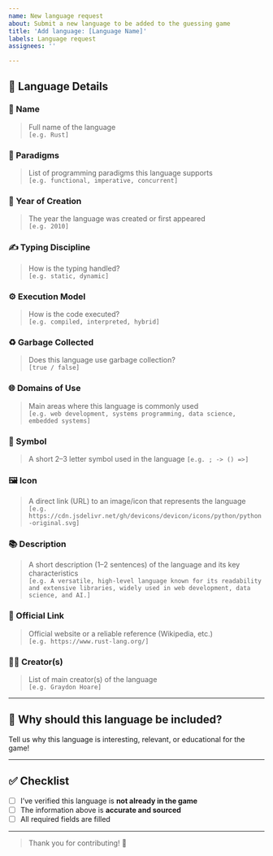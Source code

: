 ```yaml
---
name: New language request
about: Submit a new language to be added to the guessing game
title: 'Add language: [Language Name]'
labels: Language request
assignees: ''

---
```


## 📌 Language Details

### 🧾 Name
> Full name of the language  
`[e.g. Rust]`

### 🧠 Paradigms
> List of programming paradigms this language supports  
`[e.g. functional, imperative, concurrent]`

### 📆 Year of Creation
> The year the language was created or first appeared  
`[e.g. 2010]`

### ✍️ Typing Discipline
> How is the typing handled?  
`[e.g. static, dynamic]`

### ⚙️ Execution Model
> How is the code executed?  
`[e.g. compiled, interpreted, hybrid]`

### ♻️ Garbage Collected
> Does this language use garbage collection?  
`[true / false]`

### 🌐 Domains of Use
> Main areas where this language is commonly used  
`[e.g. web development, systems programming, data science, embedded systems]`

### 🔣 Symbol
> A short 2–3 letter symbol used in the language
`[e.g. ; -> () =>]`

### 🖼️ Icon
> A direct link (URL) to an image/icon that represents the language  
`[e.g. https://cdn.jsdelivr.net/gh/devicons/devicon/icons/python/python-original.svg]`

### 📚 Description
> A short description (1–2 sentences) of the language and its key characteristics  
`[e.g. A versatile, high-level language known for its readability and extensive libraries, widely used in web development, data science, and AI.]`

### 🔗 Official Link
> Official website or a reliable reference (Wikipedia, etc.)  
`[e.g. https://www.rust-lang.org/]`

### 🧑‍💻 Creator(s)
> List of main creator(s) of the language  
`[e.g. Graydon Hoare]`

---

## 🧠 Why should this language be included?

Tell us why this language is interesting, relevant, or educational for the game!

---

## ✅ Checklist

- [ ] I’ve verified this language is **not already in the game**
- [ ] The information above is **accurate and sourced**
- [ ] All required fields are filled

---

> Thank you for contributing! 🚀
